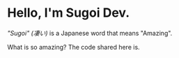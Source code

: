 # Hello, I'm Sugoi Dev.

*"Sugoi" (凄い)* is a Japanese word that means "Amazing".

What is so amazing? The code shared here is.

